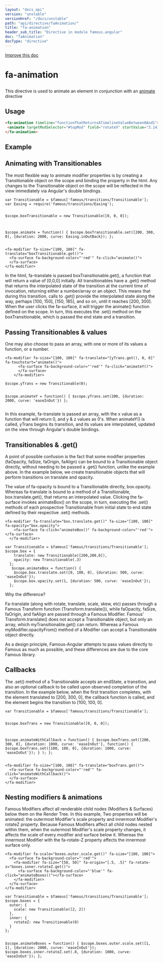 ```yaml
---
layout: "docs_api"
version: "unstable"
versionHref: "/docs/unstable"
path: "api/directive/faAnimation/"
title: "fa-animation"
header_sub_title: "Directive in module famous.angular"
doc: "faAnimation"
docType: "directive"
---
```


<div class="improve-docs">
  <a href='https://github.com/Famous/famous-angular/edit/master/src/scripts/directives/fa-animation.js#L1'>
    Improve this doc
  </a>
</div>




<h1 class="api-title">

  fa-animation



</h1>





This directive is used to animate an element in conjunction with an <a href="api/directive/animate">animate</a> directive








  
<h2 id="usage">Usage</h2>
  
```html
<fa-animation timeline="functionThatReturnsATimelineValueBetween0And1">
 <animate targetModSelector="#topMod" field="rotateX" startValue="3.1415" endValue="0" curve="inQuad" timelineLowerBound="0" timelineUpperBound=".25" />
</fa-animation>
```
  
  

  



<h2 id="example">Example</h2><h2 id="animating-with-transitionables">Animating with Transitionables</h2>
<p>The most flexible way to animate modifier properties is by creating a Transitionable object on the scope and binding the property in the html.
Any changes to the Transitionable object on the scope will be reflected in the view immediately via Angular&#39;s double bindings.</p>
<pre><code class="lang-javascript">var Transitionable = $famous[&#39;famous/transitions/Transitionable&#39;];
var Easing = require(&#39;famous/transitions/Easing&#39;);

$scope.boxTransitionable = new Transitionable([0, 0, 0]);

$scope.animate = function() {
  $scope.boxTransitionable.set([200, 300, 0], {duration: 2000, curve: Easing.inOutBack});
};</code></pre>
<pre><code class="lang-html">&lt;fa-modifier fa-size=&quot;[100, 100]&quot; fa-translate=&quot;boxTransitionable.get()&quot;&gt;
  &lt;fa-surface fa-background-color=&quot;&#39;red&#39;&quot; fa-click=&quot;animate()&quot;&gt;
  &lt;/fa-surface&gt;
&lt;/fa-modifier&gt;</code></pre>
<p>In the html, fa-translate is passed boxTransitionable.get(), a function that will return a value of [0,0,0] initially.
All transitionables have a .get() method that returns the interpolated state of the transition at the current time of invocation, returning either a number/array or an object.
This means that during this transition, calls to .get() provide the interpolated state along the way, perhaps [100, 150], [150, 185], and so on, until it reaches [200, 300].
When the user clicks the fa-surface, it will trigger the animate() function defined on the scope.  In turn, this executes the .set() method on the boxTransitionable,
which is passed the end state and a transition.</p>
<h2 id="passing-transitionables-values">Passing Transitionables &amp; values</h2>
<p>One may also choose to pass an array, with one or more of its values a function, or a number.</p>
<pre><code class="lang-html">&lt;fa-modifier fa-size=&quot;[100, 100]&quot; fa-translate=&quot;[yTrans.get(), 0, 0]&quot; fa-touchstart=&quot;animate()&quot;&gt;
      &lt;fa-surface fa-background-color=&quot;&#39;red&#39;&quot; fa-click=&quot;animateY()&quot;&gt;
      &lt;/fa-surface&gt;
    &lt;/fa-modifier&gt;</code></pre>
<pre><code class="lang-javascript">$scope.yTrans = new Transitionable(0);

$scope.animateY = function() {
  $scope.yTrans.set(200, {duration: 2000, curve: &#39;easeInOut&#39;})
};</code></pre>
<p>In this example, fa-translate is passed an array, with the x value as a function that will return 0, and y &amp; z values as 0&#39;s.
When animateY() is called, yTrans begins its transition, and its values are interpolated, updated on the view through Angular&#39;s double bindings.</p>
<h2 id="transitionables-get-">Transitionables &amp; .get()</h2>
<p>A point of possible confusion is the fact that some modifier properties (faOpacity, faSize, faOrigin, faAlign) can be bound to a Transitionable object directly, without needing to be passed a .get() function, unlike the example above.
  In the example below, we create transitionable objects that will perform transitions on translate and opacity. </p>
<p>  The value of fa-opacity is bound to a Transitionable directly, box.opacity.
  Whereas fa-translate is bound to a method of a Transitionable, box.translate.get(), that returns an interpolated value.
  Clicking the fa-surface invokes animateBox() on the scope, in turn, executing the .set() methods of each prospective Transitionable from initial state to end state defined by their respective .set() methods.</p>
<pre><code class="lang-html">&lt;fa-modifier fa-translate=&quot;box.translate.get()&quot; fa-size=&quot;[100, 100]&quot; fa-opacity=&quot;box.opacity&quot;&gt;
    &lt;fa-surface fa-click=&quot;animateBox()&quot; fa-background-color=&quot;&#39;red&#39;&quot;&gt;&lt;/fa-surface&gt;
  &lt;/fa-modifier&gt;</code></pre>
<pre><code class="lang-javascript">var Transitionable = $famous[&#39;famous/transitions/Transitionable&#39;];
$scope.box = {
    translate: new Transitionable([200,200,0]),
    opacity: new Transitionable(.3)
  };
   $scope.animateBox = function() {
    $scope.box.translate.set([0, 100, 0], {duration: 500, curve: &#39;easeInOut&#39;});
    $scope.box.opacity.set(1, {duration: 500, curve: &#39;easeInOut&#39;});
  };</code></pre>
<p>Why the difference?  </p>
<p>Fa-translate (along with rotate, translate, scale, skew, etc) passes through a Famous Transform function (Transform.translate()), while faOpacity, faSize, faOrigin, and faAlign are passed through a Famous Modifier.
Famous&#39; Transform.translate() does not accept a Transitionable object, but only an array, which myTransitionable.get() can return.
Whereas a Famous myModifier.opacityFrom() method of a Modifier can accept a Transitionable object directly.  </p>
<p>As a design principle, Famous-Angular attempts to pass values directly to Famous as much as possible, and these differences are due to the core Famous library.</p>
<h2 id="callbacks">Callbacks</h2>
<p>The .set() method of a Transitionable accepts an endState, a transition, and also an optional callback to be called upon observed completion of the transition.
In the example below, when the first transition completes, with the element translated to [200, 300, 0], the callback function is called, and the element begins the transition to [100, 100, 0]. </p>
<pre><code class="lang-javascript">var Transitionable = $famous[&#39;famous/transitions/Transitionable&#39;];

$scope.boxTrans = new Transitionable([0, 0, 0]);

$scope.animateWithCallback = function() {
  $scope.boxTrans.set([200, 300, 0], {duration: 1000, curve: &#39;easeInOut&#39;}, 
    function() {
      $scope.boxTrans.set([100, 100, 0], {duration: 1000, curve: &#39;easeInOut&#39;});
    }
  );
};</code></pre>
<pre><code class="lang-html">&lt;fa-modifier fa-size=&quot;[100, 100]&quot; fa-translate=&quot;boxTrans.get()&quot;&gt;
  &lt;fa-surface fa-background-color=&quot;&#39;red&#39;&quot; fa-click=&quot;animateWithCallback()&quot;&gt;
  &lt;/fa-surface&gt;
&lt;/fa-modifier&gt;</code></pre>
<h2 id="nesting-modifiers-animations">Nesting modifiers &amp; animations</h2>
<p>Famous Modifiers affect all renderable child nodes (Modifiers &amp; Surfaces) below them on the Render Tree.
In this example, Two properties will be animated: the outermost Modifier&#39;s scale property and innermost Modifier&#39;s rotateZ property.
Because Famous Modifiers affect all child nodes nested within them, when the outermost Modifier&#39;s scale property changes, it affects the scale of every modifier and surface below it.
Whereas the innermost Modifier with the fa-rotate-Z property affects the innermost surface only.  </p>
<pre><code class="lang-html">&lt;fa-modifier fa-scale=&quot;boxes.outer.scale.get()&quot; fa-size=&quot;[100, 100]&quot;&gt;
  &lt;fa-surface fa-background-color=&quot;&#39;red&#39;&quot;&gt;
    &lt;fa-modifier fa-size=&quot;[50, 50]&quot; fa-origin=&quot;[.5, .5]&quot; fa-rotate-z=&quot;boxes.inner.rotateZ.get()&quot;&gt;
      &lt;fa-surface fa-background-color=&quot;&#39;blue&#39;&quot; fa-click=&quot;animateBoxes()&quot;&gt;&lt;/fa-surface&gt;
    &lt;/fa-modifier&gt;
  &lt;/fa-surface&gt;
&lt;/fa-modifier&gt;</code></pre>
<pre><code class="lang-javascript">var Transitionable = $famous[&#39;famous/transitions/Transitionable&#39;];
$scope.boxes = {
  outer: {
    scale: new Transitionable([2, 2])
  },
  inner: {
    rotateZ: new Transitionable(0)
  }
};

$scope.animateBoxes = function() {
  $scope.boxes.outer.scale.set([1, 1], {duration: 2000, curve: &#39;easeInOut&#39;});
  $scope.boxes.inner.rotateZ.set(.8, {duration: 1000, curve: &#39;easeInOut&#39;});
};</code></pre>



